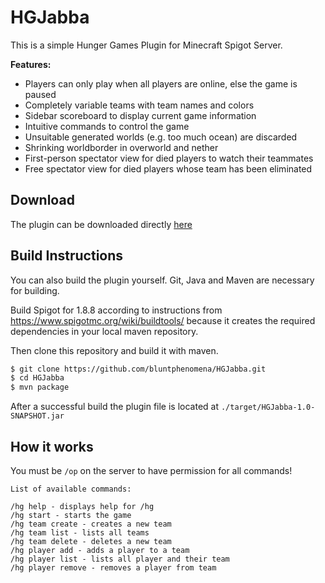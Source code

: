 # HGJabba

This is a simple Hunger Games Plugin for Minecraft Spigot Server.

**Features:**
- Players can only play when all players are online, else the game is paused
- Completely variable teams with team names and colors
- Sidebar scoreboard to display current game information
- Intuitive commands to control the game
- Unsuitable generated worlds (e.g. too much ocean) are discarded
- Shrinking worldborder in overworld and nether
- First-person spectator view for died players to watch their teammates
- Free spectator view for died players whose team has been eliminated

## Download

The plugin can be downloaded directly [here](https://github.com/bluntphenomena/HGJabba/releases/download/v1.0/HGJabba-1.0-SNAPSHOT.jar)

## Build Instructions

You can also build the plugin yourself. Git, Java and Maven are necessary for building.

Build Spigot for 1.8.8 according to instructions from https://www.spigotmc.org/wiki/buildtools/ because it creates the required dependencies in your local maven repository.

Then clone this repository and build it with maven.

```bash
$ git clone https://github.com/bluntphenomena/HGJabba.git
$ cd HGJabba
$ mvn package
```

After a successful build the plugin file is located at `./target/HGJabba-1.0-SNAPSHOT.jar`

## How it works

You must be `/op` on the server to have permission for all commands!
```
List of available commands:

/hg help - displays help for /hg
/hg start - starts the game
/hg team create - creates a new team
/hg team list - lists all teams
/hg team delete - deletes a new team
/hg player add - adds a player to a team
/hg player list - lists all player and their team
/hg player remove - removes a player from team
```
